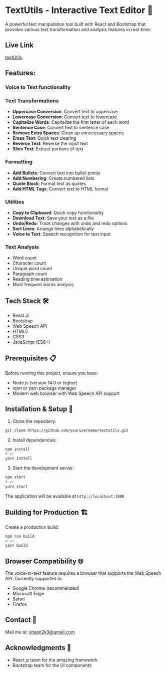 # TextUtils - Interactive Text Editor 📝

A powerful text manipulation tool built with React and Bootstrap that provides various text transformation and analysis features in real-time.

## Live Link
[textUtils](https://text-utils-master.vercel.app/home)

## Features:

### Voice to Text functionality

### Text Transformations
- **Uppercase Conversion**: Convert text to uppercase
- **Lowercase Conversion**: Convert text to lowercase
- **Capitalize Words**: Capitalize the first letter of each word
- **Sentence Case**: Convert text to sentence case
- **Remove Extra Spaces**: Clean up unnecessary spaces
- **Erase Text**: Quick text clearing
- **Reverse Text**: Reverse the input text
- **Slice Text**: Extract portions of text

### Formatting
- **Add Bullets**: Convert text into bullet points
- **Add Numbering**: Create numbered lists
- **Quote Block**: Format text as quotes
- **Add HTML Tags**: Convert text to HTML format

### Utilities
- **Copy to Clipboard**: Quick copy functionality
- **Download Text**: Save your text as a file
- **Undo/Redo**: Track changes with undo and redo options
- **Sort Lines**: Arrange lines alphabetically
- **Voice to Text**: Speech recognition for text input

### Text Analysis
- Word count
- Character count
- Unique word count
- Paragraph count
- Reading time estimation
- Most frequent words analysis

## Tech Stack 🛠️

- React.js
- Bootstrap
- Web Speech API
- HTML5
- CSS3
- JavaScript (ES6+)

## Prerequisites 📋

Before running this project, ensure you have:
- Node.js (version 14.0 or higher)
- npm or yarn package manager
- Modern web browser with Web Speech API support

## Installation & Setup 🚀

1. Clone the repository:
```bash
git clone https://github.com/yourusername/textutils.git
```

2. Install dependencies:
```bash
npm install
# or
yarn install
```

3. Start the development server:
```bash
npm start
# or
yarn start
```

The application will be available at `http://localhost:3000`

## Building for Production 🏗️

Create a production build:
```bash
npm run build
# or
yarn build
```

## Browser Compatibility 🌐

The voice-to-text feature requires a browser that supports the Web Speech API. Currently supported in:
- Google Chrome (recommended)
- Microsoft Edge
- Safari
- Firefox

## Contact 📧

Mail me at: shaan2k3@gmail.com

## Acknowledgments 🙏

- React.js team for the amazing framework
- Bootstrap team for the UI components
